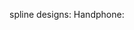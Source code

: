 spline designs:
Handphone:
<Spline scene="https://prod.spline.design/zBGJfbB4e6pF39yZ/scene.splinecode" />
<Spline scene="https://prod.spline.design/5oFSrTQC4DQpRIOG/scene.splinecode" />

<script type="module" src="https://unpkg.com/@splinetool/viewer@1.9.95/build/spline-viewer.js"></script>

<spline-viewer url="https://prod.spline.design/5oFSrTQC4DQpRIOG/scene.splinecode"></spline-viewer>
